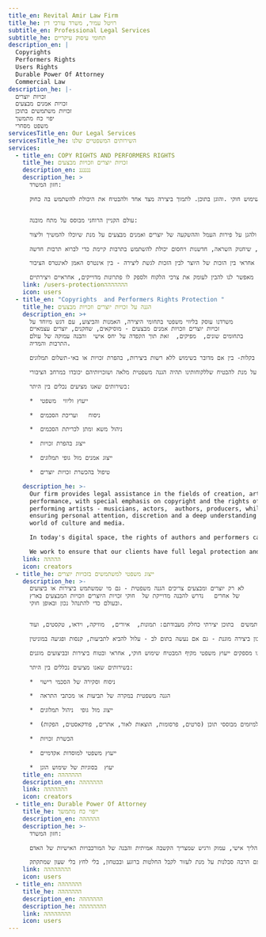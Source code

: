 ```yaml
---
title_en: Revital Amir Law Firm
title_he: רויטל עמיר, משרד עורכי דין
subtitle_en: Professional Legal Services
subtitle_he: תחומי עיסוק עיקריים
description_en: |
  Copyrights
  Performers Rights
  Users Rights
  Durable Power Of Attorney
  Commercial Law
description_he: |-
  זכויות יוצרים
  זכויות אמנים מבצעים
  זכויות משתמשים בתוכן 
  יפוי כח מתמשך
  משפט מסחרי
servicesTitle_en: Our Legal Services
servicesTitle_he: השירותים המשפטיים שלנו
services:
  - title_en: COPY RIGHTS AND PERFORMERS RIGHTS
    title_he: זכויות יוצרים וזכויות מבצעים
    description_en: ננננננ
    description_he: >
      חזון המשרד:

      העשייה המשפטית שלנו מושתתת על שילוב שבין שמירה על זכויות יוצרים ומבצעים לבין הגנה על שימוש חוקי .והוגן בתוכן. לתמוך ביצירה מצד אחד ולהבטיח את היכולת להשתמש בה כחוק


      עולם הקניין הרוחני מבוסס על מתח מובנה:

      מצד אחד, חשוב לתמרץ יצירה מקורית ולהגן על פירות העמל וההשקעה של יוצרים ואמנים מבצעים על מנת שיוכלו להמשיך וליצור;

      מצד שני, יש להבטיח שגבולות ההגנה לא יהפכו למונופול, שיחנוק השראה, חדשנות ויחסום יכולת להשתמש בתרבות קיימת כדי לברוא תרבות חדשה;

      המשרד שלנו מחוייב לקדם איזון אחראי בין הזכות של היוצר לבין הזכות לגשת ליצירה - בין אינטרס האמן לאינטרס הציבור.

      הניסיון שלנו בשני צדי המתרס - הן של יוצרים ומבצעים והן של משתמשים - מאפשר לנו להבין לעומק את צרכי הלקוח ולספק לו פתרונות מדוייקים, אחראיים ויצירתיים.
    link: /users-protectionההההההה
    icon: users
  - title_en: "Copyrights  and Performers Rights Protection "
    title_he: הגנה על זכויות יוצרים וזכויות מבצעים
    description_en: >+
      משרדנו עוסק בליווי משפטי בתחומי היצירה, האמנות והביצוע, עם דגש מיוחד על
      זכויות יוצרים וזכויות אמנים מבצעים - מוסיקאים, שחקנים, יוצרים עצמאיים
      בתחומים שונים,  מפיקים,  זאת תוך הקפדה על יחס אישי  והבנה עמוקה של עולם
      התרבות והמדיה.

      במרחב הדיגיטלי של ימינו, הזכויות של יוצרים ואמנים מבצעים עלולות להיפגע בקלות- בין אם מדובר בשימוש ללא רשות ביצירות, בהפרת זכויות או באי-תשלום תמלוגים. 

      אנו פועלים על מנת להבטיח שללקוחותינו תהיה הגנה משפטית מלאה ושזכויותיהם יכובדו במרחב הציבורי.

      בשירותים שאנו מציעים נכלים בין היתר:

      *  ייעוץ וליווי  משפטי  

      *  ניסוח   ועריכת הסכמים

      *  ניהול משא ומתן לכריתת הסכמים

      *  ייצוג בהפרת זכויות

      *  ייצוג אמנים מול גופי תמלוגים

      *  טיפול בהכשרת זכויות יוצרים

    description_he: >-
      Our firm provides legal assistance in the fields of creation, art and
      performance, with special emphasis on copyright and the rights of
      performing artists - musicians, actors,  authors, producers, while
      ensuring personal attention, discretion and a deep understanding of the
      world of culture and media.

      In today's digital space, the rights of authors and performers can easily be violated - whether it is unauthorized use of works, copyright infringement or non-payment of royalties. 

      We work to ensure that our clients have full legal protection and that their rights are respected in the public domain.
    link: ההההה
    icon: creators
  - title_he: ייצוג משפטי למשתמשים בזכויות יוצרים
    description_he: >-
      לא רק יוצרים ומבצעים צריכים הגנה משפטית - גם מי שמשתמש ביצירות או ביצועים
      של אחרים   נדרש להבנה מדוייקת של  חוקי זכויות היוצרים וזכויות המבצעים בארץ
      ובעולם כדי להתנהל נכון ובאופן חוקי.


      משרדנו מספק ליווי משפטי לגופים, חברות, יזמים  ויחידים המשתמשים  בתוכן יצירתי כחלק מעבודתם: תמונות,  איורים,  מוזיקה, וידאו, טקסטים, ועוד.

      שימוש לא נכון ביצירה מוגנת - גם אם נעשה בתום לב - עלול להביא לתביעות, קנסות ופגיעה במוניטין.

      אנו מספקים ייעוץ משפטי מקיף המבטיח שימוש חוקי, אחראי ובטוח ביצירות ובביצועים מוגנים.

      בשירותים שאנו מציעים נכללים בין היתר:

      *  ניסוח וסקירה של הסכמי רישוי

      *  הגנה משפטית במקרה של תביעות או מכתבי התראה

      *  ייצוג מול גופי  ניהול תמלוגים

      *  ייעוץ משפטי למיזמים מבוססי תוכן (סרטים, פרסומות, הוצאות לאור, אתרים, פודקאסטים, הפקות)

      *  הכשרת זכויות

      *  ייעוץ משפטי למוסדות אקדמיים

      *  יעוץ  בסוגיות של שימוש הוגן
    title_en: ההההההה
    description_en: ההההההה
    link: ההההההה
    icon: creators
  - title_en: Durable Power Of Attorney
    title_he: ייפוי כח מתמשך
    description_en: הההההה
    description_he: >-
      חזון המשרד:

      יפוי כח מתמשך הוא לא טופס סטנדרטי - אלא תהליך אישי, עמוק ורגיש שמצריך הקשבה אמיתית והבנה של המורכבויות האישיות של האדם.

      אני מביאה איתי ניסיון חיים שמתחבר להבנה אמיתית של הצרכים והדינמיקה המשפחתית, שמאפשרים לי להתבונן בתמונה המלאה, לזהות צרכים, להתמודד עם מורכבויות, כל זאת עם הרבה סבלנות על מנת לעזור לקבל החלטות ברוגע ובבטחון, בלי לחץ בלי שעון שמתקתק.
    link: הההההההה
    icon: users
  - title_en: ההההההה
    title_he: ההההההה
    description_en: ההההההה
    description_he: הההההההה
    link: הההההההה
    icon: users
---
```

